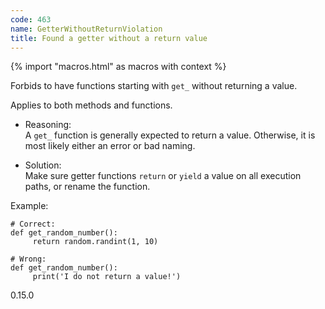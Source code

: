 ```yaml
---
code: 463
name: GetterWithoutReturnViolation
title: Found a getter without a return value
---
```


{% import "macros.html" as macros with context %}

Forbids to have functions starting with `get_` without returning a
value.

Applies to both methods and functions.

  - Reasoning:  
    A `get_` function is generally expected to return a value.
    Otherwise, it is most likely either an error or bad naming.

  - Solution:  
    Make sure getter functions `return` or `yield` a value on all
    execution paths, or rename the function.

Example:

    # Correct:
    def get_random_number():
         return random.randint(1, 10)
    
    # Wrong:
    def get_random_number():
         print('I do not return a value!')

<div class="versionadded">

0.15.0

</div>
